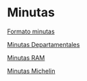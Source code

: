 # Minutas

[Formato minutas](Minutas%20e965603921e44ffda4d53ea85fd9db3a/Formato%20minutas%201916e5ca20bf47a1a38e19f81a0ec780.md)

[Minutas Departamentales](Minutas%20e965603921e44ffda4d53ea85fd9db3a/Minutas%20Departamentales%208d810c8e772248e3aed9f8e60ffad3e7.md)

[Minutas RAM](Minutas%20e965603921e44ffda4d53ea85fd9db3a/Minutas%20RAM%208eb0df1338be45df8384d3b065c15fd6.md)

[Minutas Michelin ](Minutas%20e965603921e44ffda4d53ea85fd9db3a/Minutas%20Michelin%2084758bfddb7f495a82cad69be253c9c5.md)